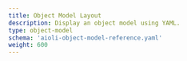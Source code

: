 ```yaml
---
title: Object Model Layout
description: Display an object model using YAML.
type: object-model 
schema: 'aioli-object-model-reference.yaml'
weight: 600
---
```

